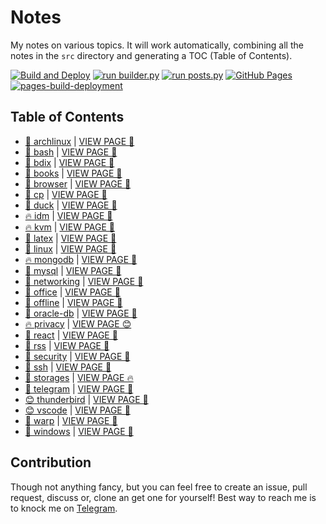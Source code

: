 # Notes

My notes on various topics. It will work automatically, combining all the notes in the `src` directory and generating a TOC (Table of Contents).

[![Build and Deploy](https://github.com/SharafatKarim/notes/actions/workflows/action.yml/badge.svg)](https://github.com/SharafatKarim/notes/actions/workflows/action.yml)
[![run builder.py](https://github.com/SharafatKarim/notes/actions/workflows/action.yml/badge.svg)](https://github.com/SharafatKarim/notes/actions/workflows/action.yml)
[![run posts.py](https://github.com/SharafatKarim/notes/actions/workflows/posts.yml/badge.svg)](https://github.com/SharafatKarim/notes/actions/workflows/posts.yml)
[![GitHub Pages](https://github.com/SharafatKarim/notes/actions/workflows/gh-pages.yml/badge.svg)](https://github.com/SharafatKarim/notes/actions/workflows/gh-pages.yml)
[![pages-build-deployment](https://github.com/SharafatKarim/notes/actions/workflows/pages/pages-build-deployment/badge.svg)](https://github.com/SharafatKarim/notes/actions/workflows/pages/pages-build-deployment)


## Table of Contents

- [🌈 archlinux](src/archlinux.md) | <a href='https://sharafat.is-a.dev/notes/archlinux' target='_blank'>VIEW PAGE 🎉</a>
- [👾 bash](src/bash.md) | <a href='https://sharafat.is-a.dev/notes/bash' target='_blank'>VIEW PAGE 👾</a>
- [🎉 bdix](src/bdix.md) | <a href='https://sharafat.is-a.dev/notes/bdix' target='_blank'>VIEW PAGE 🍕</a>
- [🌟 books](src/books.md) | <a href='https://sharafat.is-a.dev/notes/books' target='_blank'>VIEW PAGE 🤖</a>
- [🤖 browser](src/browser.md) | <a href='https://sharafat.is-a.dev/notes/browser' target='_blank'>VIEW PAGE 🎸</a>
- [🍕 cp](src/cp.md) | <a href='https://sharafat.is-a.dev/notes/cp' target='_blank'>VIEW PAGE 🌈</a>
- [🎸 duck](src/duck.md) | <a href='https://sharafat.is-a.dev/notes/duck' target='_blank'>VIEW PAGE 🌟</a>
- [🔥 idm](src/idm.md) | <a href='https://sharafat.is-a.dev/notes/idm' target='_blank'>VIEW PAGE 🍕</a>
- [🔥 kvm](src/kvm.md) | <a href='https://sharafat.is-a.dev/notes/kvm' target='_blank'>VIEW PAGE 🚀</a>
- [🎉 latex](src/latex.md) | <a href='https://sharafat.is-a.dev/notes/latex' target='_blank'>VIEW PAGE 🌈</a>
- [🌈 linux](src/linux.md) | <a href='https://sharafat.is-a.dev/notes/linux' target='_blank'>VIEW PAGE 🚀</a>
- [🔥 mongodb](src/mongodb.md) | <a href='https://sharafat.is-a.dev/notes/mongodb' target='_blank'>VIEW PAGE 🤖</a>
- [🎉 mysql](src/mysql.md) | <a href='https://sharafat.is-a.dev/notes/mysql' target='_blank'>VIEW PAGE 🤖</a>
- [👾 networking](src/networking.md) | <a href='https://sharafat.is-a.dev/notes/networking' target='_blank'>VIEW PAGE 🍕</a>
- [🌈 office](src/office.md) | <a href='https://sharafat.is-a.dev/notes/office' target='_blank'>VIEW PAGE 👾</a>
- [👾 offline](src/offline.md) | <a href='https://sharafat.is-a.dev/notes/offline' target='_blank'>VIEW PAGE 🤖</a>
- [🎉 oracle-db](src/oracle-db.md) | <a href='https://sharafat.is-a.dev/notes/oracle-db' target='_blank'>VIEW PAGE 🤖</a>
- [🔥 privacy](src/privacy.md) | <a href='https://sharafat.is-a.dev/notes/privacy' target='_blank'>VIEW PAGE 😊</a>
- [🎸 react](src/react.md) | <a href='https://sharafat.is-a.dev/notes/react' target='_blank'>VIEW PAGE 🍕</a>
- [👾 rss](src/rss.md) | <a href='https://sharafat.is-a.dev/notes/rss' target='_blank'>VIEW PAGE 🚀</a>
- [👾 security](src/security.md) | <a href='https://sharafat.is-a.dev/notes/security' target='_blank'>VIEW PAGE 🌟</a>
- [👾 ssh](src/ssh.md) | <a href='https://sharafat.is-a.dev/notes/ssh' target='_blank'>VIEW PAGE 👾</a>
- [🚀 storages](src/storages.md) | <a href='https://sharafat.is-a.dev/notes/storages' target='_blank'>VIEW PAGE 🔥</a>
- [🎸 telegram](src/telegram.md) | <a href='https://sharafat.is-a.dev/notes/telegram' target='_blank'>VIEW PAGE 🎸</a>
- [😊 thunderbird](src/thunderbird.md) | <a href='https://sharafat.is-a.dev/notes/thunderbird' target='_blank'>VIEW PAGE 🎉</a>
- [😊 vscode](src/vscode.md) | <a href='https://sharafat.is-a.dev/notes/vscode' target='_blank'>VIEW PAGE 🚀</a>
- [🍕 warp](src/warp.md) | <a href='https://sharafat.is-a.dev/notes/warp' target='_blank'>VIEW PAGE 🌟</a>
- [🎸 windows](src/windows.md) | <a href='https://sharafat.is-a.dev/notes/windows' target='_blank'>VIEW PAGE 👾</a>

## Contribution

Though not anything fancy, but you can feel free to create an issue, pull request, discuss or, clone an get one for yourself!
Best way to reach me is to knock me on [Telegram](https://t.me/SharafatKarim).

